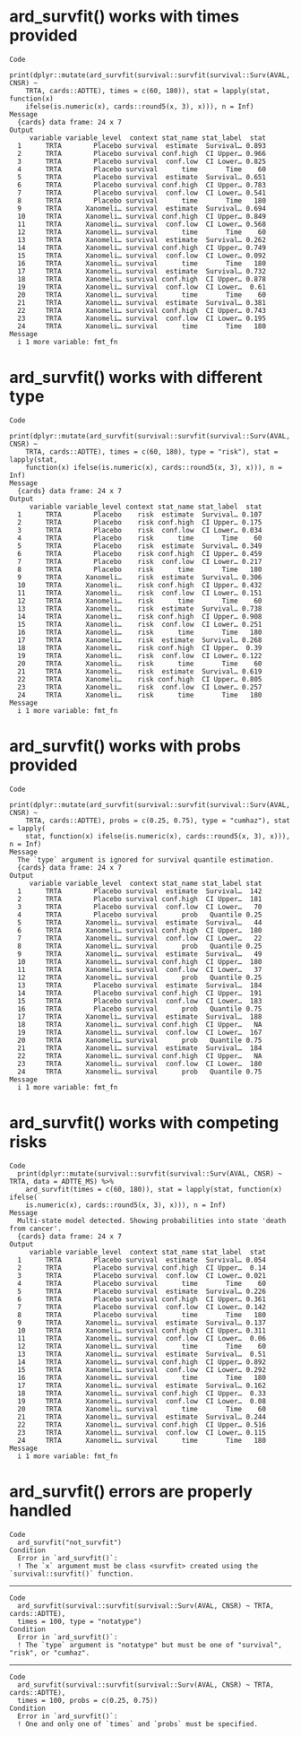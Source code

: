 # ard_survfit() works with times provided

    Code
      print(dplyr::mutate(ard_survfit(survival::survfit(survival::Surv(AVAL, CNSR) ~
        TRTA, cards::ADTTE), times = c(60, 180)), stat = lapply(stat, function(x)
        ifelse(is.numeric(x), cards::round5(x, 3), x))), n = Inf)
    Message
      {cards} data frame: 24 x 7
    Output
         variable variable_level  context stat_name stat_label  stat
      1      TRTA        Placebo survival  estimate  Survival… 0.893
      2      TRTA        Placebo survival conf.high  CI Upper… 0.966
      3      TRTA        Placebo survival  conf.low  CI Lower… 0.825
      4      TRTA        Placebo survival      time       Time    60
      5      TRTA        Placebo survival  estimate  Survival… 0.651
      6      TRTA        Placebo survival conf.high  CI Upper… 0.783
      7      TRTA        Placebo survival  conf.low  CI Lower… 0.541
      8      TRTA        Placebo survival      time       Time   180
      9      TRTA      Xanomeli… survival  estimate  Survival… 0.694
      10     TRTA      Xanomeli… survival conf.high  CI Upper… 0.849
      11     TRTA      Xanomeli… survival  conf.low  CI Lower… 0.568
      12     TRTA      Xanomeli… survival      time       Time    60
      13     TRTA      Xanomeli… survival  estimate  Survival… 0.262
      14     TRTA      Xanomeli… survival conf.high  CI Upper… 0.749
      15     TRTA      Xanomeli… survival  conf.low  CI Lower… 0.092
      16     TRTA      Xanomeli… survival      time       Time   180
      17     TRTA      Xanomeli… survival  estimate  Survival… 0.732
      18     TRTA      Xanomeli… survival conf.high  CI Upper… 0.878
      19     TRTA      Xanomeli… survival  conf.low  CI Lower…  0.61
      20     TRTA      Xanomeli… survival      time       Time    60
      21     TRTA      Xanomeli… survival  estimate  Survival… 0.381
      22     TRTA      Xanomeli… survival conf.high  CI Upper… 0.743
      23     TRTA      Xanomeli… survival  conf.low  CI Lower… 0.195
      24     TRTA      Xanomeli… survival      time       Time   180
    Message
      i 1 more variable: fmt_fn

# ard_survfit() works with different type

    Code
      print(dplyr::mutate(ard_survfit(survival::survfit(survival::Surv(AVAL, CNSR) ~
        TRTA, cards::ADTTE), times = c(60, 180), type = "risk"), stat = lapply(stat,
        function(x) ifelse(is.numeric(x), cards::round5(x, 3), x))), n = Inf)
    Message
      {cards} data frame: 24 x 7
    Output
         variable variable_level context stat_name stat_label  stat
      1      TRTA        Placebo    risk  estimate  Survival… 0.107
      2      TRTA        Placebo    risk conf.high  CI Upper… 0.175
      3      TRTA        Placebo    risk  conf.low  CI Lower… 0.034
      4      TRTA        Placebo    risk      time       Time    60
      5      TRTA        Placebo    risk  estimate  Survival… 0.349
      6      TRTA        Placebo    risk conf.high  CI Upper… 0.459
      7      TRTA        Placebo    risk  conf.low  CI Lower… 0.217
      8      TRTA        Placebo    risk      time       Time   180
      9      TRTA      Xanomeli…    risk  estimate  Survival… 0.306
      10     TRTA      Xanomeli…    risk conf.high  CI Upper… 0.432
      11     TRTA      Xanomeli…    risk  conf.low  CI Lower… 0.151
      12     TRTA      Xanomeli…    risk      time       Time    60
      13     TRTA      Xanomeli…    risk  estimate  Survival… 0.738
      14     TRTA      Xanomeli…    risk conf.high  CI Upper… 0.908
      15     TRTA      Xanomeli…    risk  conf.low  CI Lower… 0.251
      16     TRTA      Xanomeli…    risk      time       Time   180
      17     TRTA      Xanomeli…    risk  estimate  Survival… 0.268
      18     TRTA      Xanomeli…    risk conf.high  CI Upper…  0.39
      19     TRTA      Xanomeli…    risk  conf.low  CI Lower… 0.122
      20     TRTA      Xanomeli…    risk      time       Time    60
      21     TRTA      Xanomeli…    risk  estimate  Survival… 0.619
      22     TRTA      Xanomeli…    risk conf.high  CI Upper… 0.805
      23     TRTA      Xanomeli…    risk  conf.low  CI Lower… 0.257
      24     TRTA      Xanomeli…    risk      time       Time   180
    Message
      i 1 more variable: fmt_fn

# ard_survfit() works with probs provided

    Code
      print(dplyr::mutate(ard_survfit(survival::survfit(survival::Surv(AVAL, CNSR) ~
        TRTA, cards::ADTTE), probs = c(0.25, 0.75), type = "cumhaz"), stat = lapply(
        stat, function(x) ifelse(is.numeric(x), cards::round5(x, 3), x))), n = Inf)
    Message
      The `type` argument is ignored for survival quantile estimation.
      {cards} data frame: 24 x 7
    Output
         variable variable_level  context stat_name stat_label stat
      1      TRTA        Placebo survival  estimate  Survival…  142
      2      TRTA        Placebo survival conf.high  CI Upper…  181
      3      TRTA        Placebo survival  conf.low  CI Lower…   70
      4      TRTA        Placebo survival      prob   Quantile 0.25
      5      TRTA      Xanomeli… survival  estimate  Survival…   44
      6      TRTA      Xanomeli… survival conf.high  CI Upper…  180
      7      TRTA      Xanomeli… survival  conf.low  CI Lower…   22
      8      TRTA      Xanomeli… survival      prob   Quantile 0.25
      9      TRTA      Xanomeli… survival  estimate  Survival…   49
      10     TRTA      Xanomeli… survival conf.high  CI Upper…  180
      11     TRTA      Xanomeli… survival  conf.low  CI Lower…   37
      12     TRTA      Xanomeli… survival      prob   Quantile 0.25
      13     TRTA        Placebo survival  estimate  Survival…  184
      14     TRTA        Placebo survival conf.high  CI Upper…  191
      15     TRTA        Placebo survival  conf.low  CI Lower…  183
      16     TRTA        Placebo survival      prob   Quantile 0.75
      17     TRTA      Xanomeli… survival  estimate  Survival…  188
      18     TRTA      Xanomeli… survival conf.high  CI Upper…   NA
      19     TRTA      Xanomeli… survival  conf.low  CI Lower…  167
      20     TRTA      Xanomeli… survival      prob   Quantile 0.75
      21     TRTA      Xanomeli… survival  estimate  Survival…  184
      22     TRTA      Xanomeli… survival conf.high  CI Upper…   NA
      23     TRTA      Xanomeli… survival  conf.low  CI Lower…  180
      24     TRTA      Xanomeli… survival      prob   Quantile 0.75
    Message
      i 1 more variable: fmt_fn

# ard_survfit() works with competing risks

    Code
      print(dplyr::mutate(survival::survfit(survival::Surv(AVAL, CNSR) ~ TRTA, data = ADTTE_MS) %>%
        ard_survfit(times = c(60, 180)), stat = lapply(stat, function(x) ifelse(
        is.numeric(x), cards::round5(x, 3), x))), n = Inf)
    Message
      Multi-state model detected. Showing probabilities into state 'death from cancer'.
      {cards} data frame: 24 x 7
    Output
         variable variable_level  context stat_name stat_label  stat
      1      TRTA        Placebo survival  estimate  Survival… 0.054
      2      TRTA        Placebo survival conf.high  CI Upper…  0.14
      3      TRTA        Placebo survival  conf.low  CI Lower… 0.021
      4      TRTA        Placebo survival      time       Time    60
      5      TRTA        Placebo survival  estimate  Survival… 0.226
      6      TRTA        Placebo survival conf.high  CI Upper… 0.361
      7      TRTA        Placebo survival  conf.low  CI Lower… 0.142
      8      TRTA        Placebo survival      time       Time   180
      9      TRTA      Xanomeli… survival  estimate  Survival… 0.137
      10     TRTA      Xanomeli… survival conf.high  CI Upper… 0.311
      11     TRTA      Xanomeli… survival  conf.low  CI Lower…  0.06
      12     TRTA      Xanomeli… survival      time       Time    60
      13     TRTA      Xanomeli… survival  estimate  Survival…  0.51
      14     TRTA      Xanomeli… survival conf.high  CI Upper… 0.892
      15     TRTA      Xanomeli… survival  conf.low  CI Lower… 0.292
      16     TRTA      Xanomeli… survival      time       Time   180
      17     TRTA      Xanomeli… survival  estimate  Survival… 0.162
      18     TRTA      Xanomeli… survival conf.high  CI Upper…  0.33
      19     TRTA      Xanomeli… survival  conf.low  CI Lower…  0.08
      20     TRTA      Xanomeli… survival      time       Time    60
      21     TRTA      Xanomeli… survival  estimate  Survival… 0.244
      22     TRTA      Xanomeli… survival conf.high  CI Upper… 0.516
      23     TRTA      Xanomeli… survival  conf.low  CI Lower… 0.115
      24     TRTA      Xanomeli… survival      time       Time   180
    Message
      i 1 more variable: fmt_fn

# ard_survfit() errors are properly handled

    Code
      ard_survfit("not_survfit")
    Condition
      Error in `ard_survfit()`:
      ! The `x` argument must be class <survfit> created using the `survival::survfit()` function.

---

    Code
      ard_survfit(survival::survfit(survival::Surv(AVAL, CNSR) ~ TRTA, cards::ADTTE),
      times = 100, type = "notatype")
    Condition
      Error in `ard_survfit()`:
      ! The `type` argument is "notatype" but must be one of "survival", "risk", or "cumhaz".

---

    Code
      ard_survfit(survival::survfit(survival::Surv(AVAL, CNSR) ~ TRTA, cards::ADTTE),
      times = 100, probs = c(0.25, 0.75))
    Condition
      Error in `ard_survfit()`:
      ! One and only one of `times` and `probs` must be specified.


